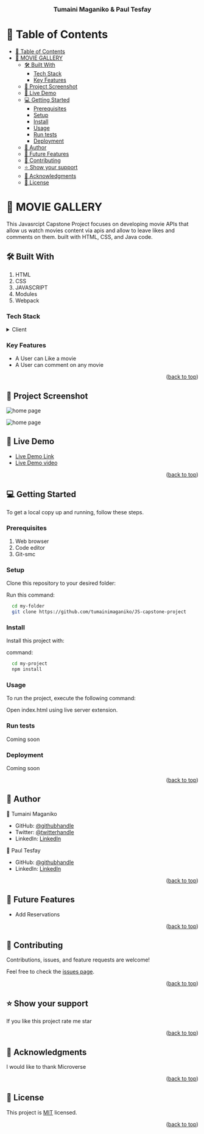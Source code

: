 <a name="readme-top"></a>


<div align="center">
    
  <br/>

  <h3><b>Tumaini Maganiko & Paul Tesfay</b></h3>

</div>

<!-- TABLE OF CONTENTS -->

# 📗 Table of Contents

- [📗 Table of Contents](#-table-of-contents)
- [📖  MOVIE GALLERY ](#--movie-gallery-)
  - [🛠 Built With ](#-built-with-)
    - [Tech Stack ](#tech-stack-)
    - [Key Features ](#key-features-)
  - [🚀 Project Screenshot ](#-project-screenshot-)
  - [🚀 Live Demo ](#-live-demo-)
  - [💻 Getting Started ](#-getting-started-)
    - [Prerequisites](#prerequisites)
    - [Setup](#setup)
    - [Install](#install)
    - [Usage](#usage)
    - [Run tests](#run-tests)
    - [Deployment](#deployment)
  - [👥 Author ](#-author-)
  - [🔭 Future Features ](#-future-features-)
  - [🤝 Contributing ](#-contributing-)
  - [⭐️ Show your support ](#️-show-your-support-)
  - [🙏 Acknowledgments ](#-acknowledgments-)
  - [📝 License ](#-license-)

<!-- PROJECT DESCRIPTION -->

# 📖  MOVIE GALLERY <a name="about-project"></a>
This Javasrcipt Capstone Project focuses on developing movie APIs that allow us watch movies content via apis and allow to leave likes and comments on them. built with HTML, CSS, and Java code.

## 🛠 Built With <a name="built-with"></a>
1. HTML
2. CSS
3. JAVASCRIPT
4. Modules
5. Webpack

### Tech Stack <a name="tech-stack"></a>

<details>
  <summary>Client</summary>
  <ul>
    <li><a href="/index.html">HTML</a></li>
    <li><a href="/styles.css">CSS</a></li>
    <li><a href="/index.js">JAVASCRIPT</a></li>
  </ul>
</details>



<!-- Features -->

### Key Features <a name="key-features"></a>

- A User can Like a movie
- A User can comment on any movie

<p align="right">(<a href="#readme-top">back to top</a>)</p>

## 🚀 Project Screenshot <a name="live-demo"></a>

![home page](/src/images/homepage.png)

![home page](/src/images/comment.png)
<!-- LIVE DEMO -->

## 🚀 Live Demo <a name="live-demo"></a>

- [Live Demo Link](https://tumainimaganiko.github.io/JS-capstone-project/dist/)
- [Live Demo video](https://drive.google.com/file/d/1XEptd7XzfC6ex0LSW3k2tXtJQ8Uzu3n0/view?usp=sharing)

<p align="right">(<a href="#readme-top">back to top</a>)</p>
<!-- GETTING STARTED -->

## 💻 Getting Started <a name="getting-started"></a>


To get a local copy up and running, follow these steps.

### Prerequisites

1. Web browser
2. Code editor
3. Git-smc

### Setup

Clone this repository to your desired folder:


Run this command:

```sh
  cd my-folder
  git clone https://github.com/tumainimaganiko/JS-capstone-project
```

### Install

Install this project with:


command:

```sh
  cd my-project
  npm install
```

### Usage

To run the project, execute the following command:

Open index.html using live server extension.

### Run tests

Coming soon

### Deployment

Coming soon



<p align="right">(<a href="#readme-top">back to top</a>)</p>

<!-- AUTHORS -->

## 👥 Author <a name="authors"></a>


👤 Tumaini Maganiko

- GitHub: [@githubhandle](https://github.com/tumainimaganiko)
- Twitter: [@twitterhandle](https://twitter.com/Chief2maini)
- LinkedIn: [LinkedIn](https://www.linkedin.com/in/tumaini-maganiko-991b30262/)


👤 Paul Tesfay

- GitHub: [@githubhandle](https://github.com/Paul-tes)
- LinkedIn: [LinkedIn](https://www.linkedin.com/in/paul-tesfaye-687820215/)


<p align="right">(<a href="#readme-top">back to top</a>)</p>

<!-- FUTURE FEATURES -->

## 🔭 Future Features <a name="future-features"></a>
- Add Reservations
<p align="right">(<a href="#readme-top">back to top</a>)</p>

<!-- CONTRIBUTING -->

## 🤝 Contributing <a name="contributing"></a>

Contributions, issues, and feature requests are welcome!

Feel free to check the [issues page](../../issues/).

<p align="right">(<a href="#readme-top">back to top</a>)</p>

<!-- SUPPORT -->

## ⭐️ Show your support <a name="support"></a>


If you like this project rate me star 

<p align="right">(<a href="#readme-top">back to top</a>)</p>

<!-- ACKNOWLEDGEMENTS -->

## 🙏 Acknowledgments <a name="acknowledgements"></a>


I would like to thank Microverse

<p align="right">(<a href="#readme-top">back to top</a>)</p>

<!-- LICENSE -->

## 📝 License <a name="license"></a>

This project is [MIT](./LICENSE) licensed.

<p align="right">(<a href="#readme-top">back to top</a>)</p>
